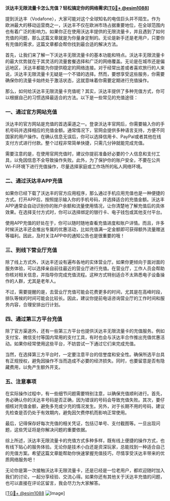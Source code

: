 **沃达丰无限流量卡怎么充值？轻松搞定你的网络需求[[TG💪+ @esim1088](https://t.me/s/esim1088)]**

提到沃达丰（Vodafone），大家可能对这个全球知名的电信巨头并不陌生。作为欧洲最大的移动运营商之一，沃达丰不仅在欧洲市场占据重要地位，在全球范围内也有着广泛的影响力。如果你正在使用沃达丰提供的无限流量卡，并且遇到了如何充值的问题，那么这篇文章就是为你量身定制的。无论是新手还是老用户，只要你有充值的需求，这篇文章都会帮你找到最合适的解决方法。

首先，让我们来了解一下沃达丰无限流量卡的基本功能和特点。沃达丰无限流量卡的最大优势就在于其灵活的流量套餐选择和广泛的网络覆盖。无论是在城市还是偏远地区，沃达丰都能为你提供稳定的网络连接。对于经常出差或者喜欢旅行的人来说，沃达丰无限流量卡无疑是一个不错的选择。然而，要想享受这些服务，你需要确保你的流量卡始终处于激活状态，这就意味着你需要定期进行充值操作。

那么，如何给沃达丰无限流量卡充值呢？其实，沃达丰提供了多种充值方式，你可以根据自己的习惯选择最适合的方法。以下是一些常见的充值途径：

### 一、通过官方网站充值

沃达丰的官方网站是充值的首选渠道之一。登录沃达丰官网后，你需要输入你的手机号码并选择相应的充值金额。通常情况下，官网会提供多种语言支持，方便不同国家的用户操作。在确认信息无误后，你可以选择信用卡、PayPal或者其他在线支付方式进行付款。整个过程非常简单快捷，只需几分钟就能完成充值。

需要注意的是，在使用官网充值时，建议你提前准备好必要的个人信息和支付工具，以免因信息不全导致操作失败。此外，为了保护你的账户安全，不要在公共Wi-Fi环境下进行充值操作，尽量选择家庭或工作场所的私人网络环境。

### 二、通过沃达丰APP充值

如果你已经下载了沃达丰的官方应用程序，那么通过手机应用充值也是一种便捷的方式。打开APP后，按照提示输入你的手机号码，并选择适合的充值金额。沃达丰APP通常会自动识别你的账户余额和流量使用情况，让你清楚地了解充值后的具体效果。在选择支付方式时，你可以选择绑定的银行卡、电子钱包或其他支付平台。

使用APP充值的好处在于，你可以随时随地查看充值进度和账户详情。而且，许多时候沃达丰还会推出专属的优惠活动，比如充值满一定金额即可获得额外流量赠送等福利。因此，及时关注APP中的通知公告也是很重要的哦！

### 三、到线下营业厅充值

除了线上方式外，沃达丰还设有遍布各地的实体营业厅。如果你更倾向于面对面的服务体验，可以选择亲自前往最近的营业厅进行充值。在营业厅，工作人员会帮助你核对相关信息，并指导你完成充值流程。这种方式特别适合不太熟悉电子设备操作的人群，尤其是老年人。

不过，需要提醒的是，去营业厅充值可能会花费更多的时间，尤其是在高峰时段，排队等候的时间可能会比较长。因此，建议你提前电话咨询营业厅的工作时间和服务内容，合理安排出行计划。

### 四、通过第三方平台充值

除了官方渠道外，还有一些第三方平台也提供沃达丰无限流量卡的充值服务。例如支付宝、微信支付等国内常用的支付工具，有时也会与沃达丰合作推出充值优惠活动。如果你经常使用这些平台，不妨尝试一下通过它们来完成充值。

当然，在选择第三方平台时，一定要注意平台的信誉度和安全性。确保所选平台具有正规授权，避免因操作不当而造成不必要的经济损失。同时，也要留意是否有隐藏费用，以免产生额外开支。

### 五、注意事项

在实际操作过程中，有一些细节问题需要特别注意，以确保充值顺利进行。首先，务必确认你的沃达丰号码是否正确，因为错误的号码会导致充值失败。其次，要仔细核对充值金额，避免多充或少充的情况发生。另外，对于长期不用的号码，建议先检查是否仍处于有效期内，避免因欠费停机而影响正常使用。

最后，记得保存好每次充值的相关凭证，包括订单号、支付截图等。一旦出现问题，这些凭证将是你解决问题的重要依据。

综上所述，沃达丰无限流量卡的充值方式多种多样，既有线上便捷的操作方式，也有线下贴心的服务体验。无论你是技术小白还是资深玩家，总能找到一种适合自己的充值方案。希望这篇文章能帮助你快速掌握充值技巧，尽情享受沃达丰带来的优质网络服务吧！

无论你是第一次接触沃达丰无限流量卡，还是已经是一位老用户，都欢迎随时加入我们的讨论，一起分享经验、交流心得。如果你还有其他关于沃达丰充值的问题，也可以直接在评论区留言，我会尽力为大家解答。

[[TG💪+ @esim1088](https://t.me/s/esim1088) ![Image](https://i.postimg.cc/4NQfJmqS/Snipaste-2025-05-13-00-14-12.png)]